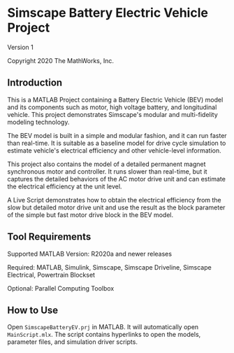 # Simscape Battery Electric Vehicle Project

Version 1

Copyright 2020 The MathWorks, Inc.

## Introduction

This is a MATLAB Project containing a Battery Electric
Vehicle (BEV) model and its components such as
motor, high voltage battery, and longitudinal vehicle.
This project demonstrates Simscape's modular and
multi-fidelity modeling technology.

The BEV model is built in a simple and modular fashion,
and it can run faster than real-time.
It is suitable as a baseline model for drive cycle simulation
to estimate vehicle's electrical efficiency and
other vehicle-level information.

This project also contains the model of a detailed
permanent magnet synchronous motor and controller.
It runs slower than real-time,
but it captures the detailed behaviors of the AC motor drive unit
and can estimate the electrical efficiency at the unit level.

A Live Script demonstrates how to obtain the electrical efficiency
from the slow but detailed motor drive unit and use the result
as the block parameter of the simple but fast motor drive block
in the BEV model.

## Tool Requirements

Supported MATLAB Version: R2020a and newer releases

Required: MATLAB, Simulink, Simscape, Simscape Driveline,
Simscape Electrical, Powertrain Blockset

Optional: Parallel Computing Toolbox

## How to Use

Open `SimscapeBatteryEV.prj` in MATLAB.
It will automatically open `MainScript.mlx`.
The script contains hyperlinks to open the models,
parameter files, and simulation driver scripts.
